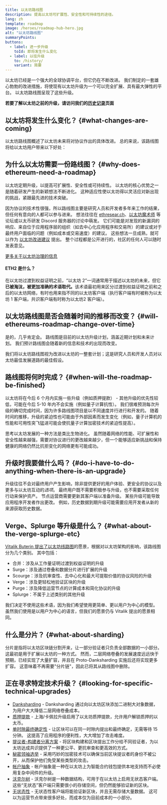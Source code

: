 ```yaml
---
title: 以太坊路线图
description: 提高以太坊可扩展性、安全性和可持续性的途径。
lang: zh
template: roadmap
image: /heroes/roadmap-hub-hero.jpg
alt: "以太坊路线图"
summaryPoints:
buttons:
  - label: 进一步升级
    toId: 即将发生什么变化
  - label: 以往升级
    to: /history/
    variant: 简要
---
```


以太坊已经是一个强大的全球协调平台，但它仍在不断改进。 我们制定的一套雄心勃勃的改进措施，将使现有以太坊升级为一个可以完全扩展、具有最大弹性的平台。 以太坊路线图呈现了这些升级。

**若要了解以太坊之前的升级，请访问我们的[历史记录](/history/)页面**

## 以太坊将发生什么变化？ {#what-changes-are-coming}

以太坊路线图概述了以太坊未来将对协议作出的具体改进。 总的来说，该路线图将给以太坊用户带来以下好处：

<CardGrid>
  <RoadmapActionCard
    to="/roadmap/scaling"
    title="交易费用更低"
    image="scaling"
    description="Rollups are too expensive and rely on centralized components, causing users to place too much trust in their operators. The roadmap includes fixes for both of these problems."
    buttonText="More on reducing fees"
  />
  <RoadmapActionCard
    to="/roadmap/security"
    title="更安全"
    image="security"
    description="Ethereum is already very secure but it can be made even stronger, ready to withstand all kinds of attack far into the future."
    buttonText="More on security"
  />
  <RoadmapActionCard
    to="/roadmap/user-experience"
    title="改善用户体验"
    image="userExperience"
    description="More support for smart contract wallets and light-weight nodes will make using Ethereum simpler and safer."
    buttonText="More on user experience"
  />
  <RoadmapActionCard
    to="/roadmap/future-proofing"
    title="面向未来"
    image="futureProofing"
    description="Ethereum researchers and developers are solving tomorrow's problems today, readying the network for future generations."
    buttonText="More on future proofing"
  />
</CardGrid>

## 为什么以太坊需要一份路线图？ {#why-does-ethereum-need-a-roadmap}

以太坊定期升级，以提高可扩展性、安全性或可持续性。 以太坊的核心优势之一是随着研发产生的新颖想法不断进化。 这种适应性使以太坊得以灵活应对新出现的挑战，紧跟最先进的技术突破。

<RoadmapImageContent title="路线图是如何制定的？">

因为协议的技术性很强，所以路线图主要是研究人员和开发者多年来工作的结果，但任何有意向的人都可以参与进来。 想法往往在 [ethresear.ch](https://ethresear.ch/)、[以太坊魔术师](https://www.figma.com/exit?url=https%3A%2F%2Fethereum-magicians.org%2F) 等论坛或以太币研发 Discord 服务器的讨论中萌发。 它们可能是对发现的新漏洞的响应、来自位于应用程序层的组织（如去中心化应用程序和交易所）的建议或对于最终用户面临的问题（例如成本或交易速度）的建议。 这些想法一旦成熟，就可以作为 [以太坊改进建议](https://eips.ethereum.org/) 提出。 整个过程都是公开进行的，社区的任何人可以随时发表意见。

[更多关于以太坊治理的信息](/governance/)

</RoadmapImageContent>

<InfoBanner mb={8}>
  <h4 style={{ marginTop: 0 }}>ETH2 是什么？</h4>

  <p>在以太坊过渡到权益证明之前，“以太坊 2”一词通常用于描述以太坊的未来，但它<strong>已被淘汰，被更加准确的术语取代。</strong>该术语最初用来区分过渡到权益证明之前和之后的以太坊网络，有时也用来指不同的以太坊客户端（执行客户端有时被称为以太坊 1 客户端，共识客户端有时称为以太坊2 客户端）。</p>

</InfoBanner>

## 以太坊路线图是否会随着时间的推移而改变？ {#will-ethereums-roadmap-change-over-time}

是的，几乎肯定会。 路线图是目前的以太坊升级计划，涵盖近期计划和未来计划。 我们预计路线图会随着新的信息和技术的出现而改变。

我们将以太坊路线图视为改进以太坊的一整套计划；这是研究人员和开发人员对以太坊最佳发展道路的最佳假设。

## 路线图将何时完成？ {#when-will-the-roadmap-be-finished}

以太坊将在今后 6 个月内实施一些升级（例如质押提款） - 其他升级的优先性较低，可能在今后 5-10 年内不会实施（例如量子计算抗性）。 我们很难预测每次升级的确切完成时间，因为许多路线图项目是以不同速度并行进行和开发的。 随着时间的推移，升级的紧迫性也可能由于外部因素而发生变化（例如，量子计算机的性能和可用性突飞猛进可能会使抗量子计算加密技术的紧迫性提高）。

思考以太坊发展的一种方法是类比生物进化。 虽然随着网络的性能、可扩展性和安全性越来越强，需要对协议进行的更改越来越少，但一个能够适应新挑战和保持健康的网络仍然比抗拒变化的网络更有可能成功。

## 升级时我要做什么吗？ {#do-i-have-to-do-anything-when-there-is-an-upgrade}

升级往往不会对最终用户产生影响，除非提供更好的用户体验、更安全的协议以及更多与以太坊互动的<i>选项</i>。 最终用户既不需要积极参与升级，也不需要采取任何行动来保护资产。 节点运营商需要更新其客户端以准备升级。 某些升级可能导致应用程序开发者作出更改。 例如，历史数据到期升级可能需要应用开发者从新的来源获取历史数据。

## Verge、Splurge 等升级是什么？ {#what-about-the-verge-splurge-etc}

[Vitalik Buterin 提出了以太坊线路图](https://twitter.com/VitalikButerin/status/1588669782471368704)的愿景，根据对以太坊架构的影响，该路线图分为几个类别。 其中包括：

- 合并：涉及从工作量证明过渡到权益证明的升级
- Surge：涉及通过卷叠和数据分片进行扩展的升级
- Scourge：涉及抗审查性、去中心化和最大可提取价值的协议风险的升级
- Verge：涉及更轻松地验证区块的升级
- Purge：涉及降低运营节点的计算成本和简化协议的升级
- Splurge：不属于上述类别的其他升级

我们决定不使用这些术语，因为我们希望使用更简单、更以用户为中心的模型。 虽然我们使用是以用户为中心的语言，但我们的愿景仍与 Vitalik 提出的愿景相同。

## 什么是分片？ {#what-about-sharding}

分片是指将以太坊区块链分割开来，让一部分验证者只负责全部数据的一小部分。 这最初是用于扩展以太坊的一种方式。 然而，二层网络卷叠的发展速度远远快于预期，已经实现了大量扩容，并且在 Proto-Danksharding 实施后还将实现更多扩容。 这意味着不再需要"分片链"，因此已将其从路线图中删除。

## 正在寻求特定技术升级？ {#looking-for-specific-technical-upgrades}

- [Danksharding](/roadmap/danksharding) - Danksharding 通过向以太坊区块添加二进制大对象数据，为用户大大降低二层网络卷叠成本。
- [质押提款](/staking/withdrawals) - 上海/卡佩拉升级启用了以太坊质押提款，允许用户解锁质押的以太币。
- [单时隙最终确定性](/roadmap/single-slot-finality) - 让区块可以在同一时隙内提出和最终确定，无需等待 15 分钟。 这提高了应用程序的便利性，大大增加了攻击难度。
- [提议者-构建者分离方案](/roadmap/pbs) - 将区块构建和区块提出工作分给不同验证者，为以太坊达成共识提供了一种更公平、更抗审查和更高效的方式。
- [秘密领袖选举](/roadmap/secret-leader-election) - 采用巧妙的加密技术可以确保当前区块提议者的身份不被公开，从而保护他们免受某些类型的攻击。
- [帐户抽象](/roadmap/account-abstraction) - 帐户抽象是一种在以太坊上为智能合约钱包提供本地支持而不必使用复杂中间件的升级。
- [沃克尔树](/roadmap/verkle-trees) - 沃克尔树是一种数据结构，可用于在以太坊上启用无状态客户端。 这些“无状态”客户端只需要很小的存储空间，但仍然能够验证新的区块。
- [无状态性](/roadmap/statelessness) - 无状态性客户端将能验证新区块，并且无需存储大量数据。 这可以为运营节点带来很多好处，而成本仅为目前成本的一小部分。
